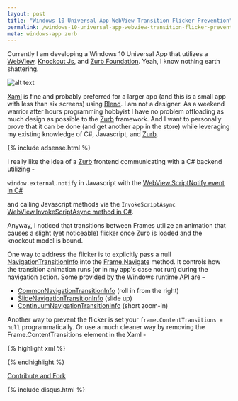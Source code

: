 ```yaml
---
layout: post
title: "Windows 10 Universal App WebView Transition Flicker Prevention"
permalink: /windows-10-universal-app-webview-transition-flicker-prevention/
meta: windows-app zurb
---
```

Currently I am developing a Windows 10 Universal App that utilizes a [WebView](https://msdn.microsoft.com/en-us/library/windows/apps/windows.ui.xaml.controls.webview), [Knockout Js](http://knockoutjs.com), and [Zurb Foundation](http://foundation.zurb.com).  Yeah, I know nothing earth shattering.

![alt text](http://abe90238e3b628565257-c47b312812e6878374960f5d0b7661c9.r73.cf1.rackcdn.com/webview-flicker.jpg "Webview Flicker")

[Xaml](https://msdn.microsoft.com/en-us/library/cc295302%28v=expression.40%29.aspx) is fine and probably preferred for a larger app (and this is a small app with less than six screens) using [Blend](https://en.wikipedia.org/wiki/Microsoft_Blend).  I am not a designer.  As a weekend warrior after hours programming hobbyist I have no problem offloading as much design as possible to the [Zurb](http://foundation.zurb.com/) framework.  And I want to personally prove that it can be done (and get another app in the store) while leveraging my existing knowledge of C#, Javascript, and [Zurb](http://foundation.zurb.com/).

{% include adsense.html %}

I really like the idea of a [Zurb](http://foundation.zurb.com) frontend communicating with a C# backend utilizing -

`window.external.notify` in Javascript with the [WebView.ScriptNotify event in C#](https://msdn.microsoft.com/en-us/library/windows/apps/windows.ui.xaml.controls.webview.scriptnotify.aspx)

and calling Javascript methods via the `InvokeScriptAsync` [WebView.InvokeScriptAsync method in C#](https://msdn.microsoft.com/en-us/library/windows/apps/windows.ui.xaml.controls.webview.invokescriptasync.aspx).

Anyway, I noticed that transitions between Frames utilize an animation that causes a slight (yet noticeable) flicker once Zurb is loaded and the knockout model is bound.

One way to address the flicker is to explicitly pass a null [NavigationTransitionInfo](https://msdn.microsoft.com/en-us/library/windows/apps/windows.ui.xaml.media.animation.navigationtransitioninfo.aspx) into the [Frame.Navigate](https://msdn.microsoft.com/en-us/library/windows/apps/windows.ui.xaml.controls.frame.navigate.aspx) method. It controls how the transition animation runs (or in my app's case not run) during the navigation action. Some provided by the Windows runtime API are – 

* [CommonNavigationTransitionInfo](https://msdn.microsoft.com/en-us/library/windows/apps/windows.ui.xaml.media.animation.commonnavigationtransitioninfo.commonnavigationtransitioninfo.aspx) (roll in from the right)
* [SlideNavigationTransitionInfo](https://msdn.microsoft.com/en-us/library/windows/apps/windows.ui.xaml.media.animation.slidenavigationtransitioninfo.slidenavigationtransitioninfo.aspx) (slide up)
* [ContinuumNavigationTransitionInfo](https://msdn.microsoft.com/en-us/library/windows/apps/windows.ui.xaml.media.animation.continuumnavigationtransitioninfo.isentranceelementproperty.aspx) (short zoom-in)

Another way to prevent the flicker is set your ```frame.ContentTransitions = null``` programmatically. Or use a much cleaner way by removing the Frame.ContentTransitions element in the Xaml - 

{% highlight xml %}
<Frame x:Name="frame" Navigating="OnNavigatingToPage" Navigated="OnNavigatedToPage">
<!-- <Frame.ContentTransitions>
		<TransitionCollection>
			<NavigationThemeTransition>
				<NavigationThemeTransition.DefaultNavigationTransitionInfo>
					<EntranceNavigationTransitionInfo/>
				</NavigationThemeTransition.DefaultNavigationTransitionInfo>
			</NavigationThemeTransition>
		</TransitionCollection>
	</Frame.ContentTransitions> -->
</Frame>
{% endhighlight %}

<span class="fi-page-edit size-21"></span> <a href="{{ site.post_source_root }}2015-09-28-windows-10-universal-app-webview-transition-flicker-prevention.markdown" target="_blank">Contribute and Fork</a>

{% include disqus.html %}
